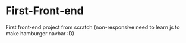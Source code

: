# First-Front-end
First front-end project from scratch (non-responsive need to learn js to make hamburger navbar :D)
